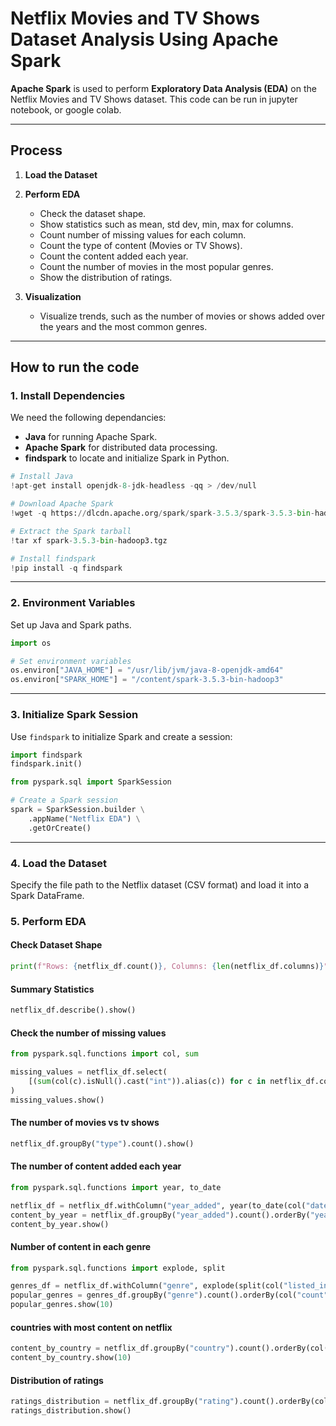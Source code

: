 # Netflix Movies and TV Shows Dataset Analysis Using Apache Spark

**Apache Spark** is used to perform **Exploratory Data Analysis (EDA)** on the Netflix Movies and TV Shows dataset. This code can be run in jupyter notebook, or google colab.

---


## **Process**

1. **Load the Dataset**

2. **Perform EDA**
   - Check the dataset shape.
   - Show statistics such as mean, std dev, min, max for columns.
   - Count number of missing values for each column.
   - Count the type of content (Movies or TV Shows).
   - Count the content added each year.
   - Count the number of movies in the most popular genres.
   - Show the distribution of ratings.

3. **Visualization**
   - Visualize trends, such as the number of movies or shows added over the years and the most common genres.
---

## **How to run the code**

### **1. Install Dependencies**
We need the following dependancies:
- **Java** for running Apache Spark.
- **Apache Spark** for distributed data processing.
- **findspark** to locate and initialize Spark in Python.

```python
# Install Java
!apt-get install openjdk-8-jdk-headless -qq > /dev/null

# Download Apache Spark
!wget -q https://dlcdn.apache.org/spark/spark-3.5.3/spark-3.5.3-bin-hadoop3.tgz

# Extract the Spark tarball
!tar xf spark-3.5.3-bin-hadoop3.tgz

# Install findspark
!pip install -q findspark
```

---

### **2. Environment Variables**

Set up Java and Spark paths.

```python
import os

# Set environment variables
os.environ["JAVA_HOME"] = "/usr/lib/jvm/java-8-openjdk-amd64"
os.environ["SPARK_HOME"] = "/content/spark-3.5.3-bin-hadoop3"
```

---

### **3. Initialize Spark Session**

Use `findspark` to initialize Spark and create a session:

```python
import findspark
findspark.init()

from pyspark.sql import SparkSession

# Create a Spark session
spark = SparkSession.builder \
    .appName("Netflix EDA") \
    .getOrCreate()
```

---

### **4. Load the Dataset**

Specify the file path to the Netflix dataset (CSV format) and load it into a Spark DataFrame.


### **5. Perform EDA**

#### **Check Dataset Shape**
```python
print(f"Rows: {netflix_df.count()}, Columns: {len(netflix_df.columns)}")
```

#### **Summary Statistics**
```python
netflix_df.describe().show()
```

#### **Check the number of missing values**
```python
from pyspark.sql.functions import col, sum

missing_values = netflix_df.select(
    [(sum(col(c).isNull().cast("int")).alias(c)) for c in netflix_df.columns]
)
missing_values.show()
```

#### **The number of movies vs tv shows**
```python
netflix_df.groupBy("type").count().show()
```

#### **The number of content added each year**
```python
from pyspark.sql.functions import year, to_date

netflix_df = netflix_df.withColumn("year_added", year(to_date(col("date_added"), "MMMM d, yyyy")))
content_by_year = netflix_df.groupBy("year_added").count().orderBy("year_added")
content_by_year.show()
```

#### **Number of content in each genre**
```python
from pyspark.sql.functions import explode, split

genres_df = netflix_df.withColumn("genre", explode(split(col("listed_in"), ", ")))
popular_genres = genres_df.groupBy("genre").count().orderBy(col("count").desc())
popular_genres.show(10)
```

#### **countries with most content on netflix**
```python
content_by_country = netflix_df.groupBy("country").count().orderBy(col("count").desc())
content_by_country.show(10)
```

#### **Distribution of ratings**
```python
ratings_distribution = netflix_df.groupBy("rating").count().orderBy(col("count").desc())
ratings_distribution.show()
```
